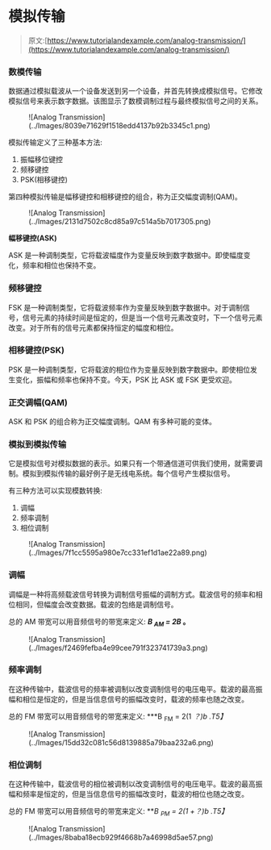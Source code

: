 # 模拟传输

> 原文:[https://www.tutorialandexample.com/analog-transmission/](https://www.tutorialandexample.com/analog-transmission/)

### 数模传输

数据通过模拟载波从一个设备发送到另一个设备，并首先转换成模拟信号。它修改模拟信号来表示数字数据。该图显示了数模调制过程与最终模拟信号之间的关系。

<figure class="wp-block-image size-large">![Analog Transmission](../Images/8039e71629f1518edd4137b92b3345c1.png)</figure>

模拟传输定义了三种基本方法:

1.  振幅移位键控
2.  频移键控
3.  PSK(相移键控)

第四种模拟传输是幅移键控和相移键控的组合，称为正交幅度调制(QAM)。

<figure class="wp-block-image size-large">![Analog Transmission](../Images/2131d7502c8cd85a97c514a5b7017305.png)</figure>

**幅移键控(ASK)**

ASK 是一种调制类型，它将载波幅度作为变量反映到数字数据中。即使幅度变化，频率和相位也保持不变。

### 频移键控

FSK 是一种调制类型，它将载波频率作为变量反映到数字数据中。对于调制信号，信号元素的持续时间是恒定的，但是当一个信号元素改变时，下一个信号元素改变。对于所有的信号元素都保持恒定的幅度和相位。

### 相移键控(PSK)

PSK 是一种调制类型，它将载波的相位作为变量反映到数字数据中。即使相位发生变化，振幅和频率也保持不变。今天，PSK 比 ASK 或 FSK 更受欢迎。

### 正交调幅(QAM)

ASK 和 PSK 的组合称为正交幅度调制。QAM 有多种可能的变体。

### 模拟到模拟传输

它是模拟信号对模拟数据的表示。如果只有一个带通信道可供我们使用，就需要调制。模拟到模拟传输的最好例子是无线电系统。每个信号产生模拟信号。

有三种方法可以实现模数转换:

1.  调幅
2.  频率调制
3.  相位调制

<figure class="wp-block-image size-large">![Analog Transmission](../Images/7f1cc5595a980e7cc331ef1d1ae22a89.png)</figure>

### 调幅

调幅是一种将高频载波信号转换为调制信号振幅的调制方式。载波信号的频率和相位相同，但幅度会改变数据。载波的包络是调制信号。

总的 AM 带宽可以用音频信号的带宽来定义: ***B <sub>AM</sub> = 2B* 。**

<figure class="wp-block-image size-large">![Analog Transmission](../Images/f2469fefba4e99cee791f323741739a3.png)</figure>

### 频率调制

在这种传输中，载波信号的频率被调制以改变调制信号的电压电平。载波的最高振幅和相位是恒定的，但是当信息信号的振幅改变时，载波的频率也随之改变。

总的 FM 带宽可以用音频信号的带宽来定义: ***B <sub>FM</sub> = 2(1 *？)b .*T5】**

<figure class="wp-block-image size-large">![Analog Transmission](../Images/15dd32c081c56d8139885a79baa232a6.png)</figure>

### 相位调制

在这种传输中，载波信号的相位被调制以改变调制信号的电压电平。载波的最高振幅和频率是恒定的，但是当信息信号的振幅改变时，载波的相位也随之改变。

总的 FM 带宽可以用音频信号的带宽来定义: ***B <sub>PM</sub> = 2(1 +？)b .*T5】**

<figure class="wp-block-image size-large">![Analog Transmission](../Images/8baba18ecb929f4668b7a46998d5ae57.png)</figure>